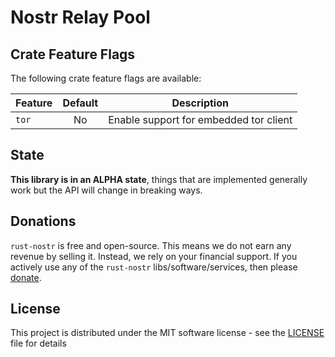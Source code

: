 # Nostr Relay Pool

## Crate Feature Flags

The following crate feature flags are available:

| Feature | Default | Description                               |
|---------|:-------:|-------------------------------------------|
| `tor`   |   No    | Enable support for embedded tor client    |

## State

**This library is in an ALPHA state**, things that are implemented generally work but the API will change in breaking ways.

## Donations

`rust-nostr` is free and open-source. This means we do not earn any revenue by selling it. Instead, we rely on your financial support. If you actively use any of the `rust-nostr` libs/software/services, then please [donate](https://rust-nostr.org/donate).

## License

This project is distributed under the MIT software license - see the [LICENSE](../../LICENSE) file for details
